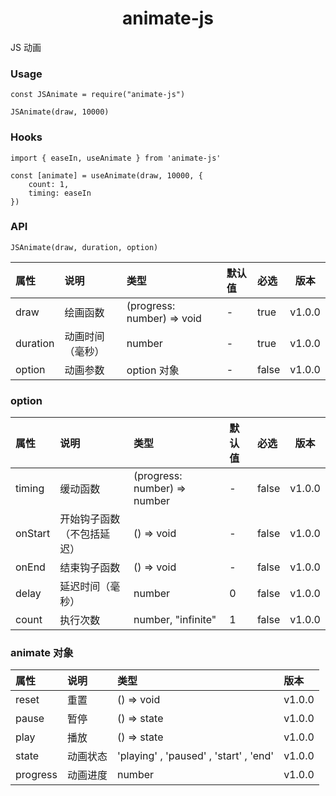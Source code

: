 <h1 align="center">animate-js</h1>

JS 动画

### Usage

```
const JSAnimate = require("animate-js")

JSAnimate(draw, 10000)
```

### Hooks

```
import { easeIn, useAnimate } from 'animate-js'

const [animate] = useAnimate(draw, 10000, {
    count: 1,
    timing: easeIn
})
```

### API

```
JSAnimate(draw, duration, option)
```

| 属性     | 说明             | 类型                       | 默认值 | 必选  | 版本   |
| :------- | :--------------- | :------------------------- | :----- | :---- | ------ |
| draw     | 绘画函数         | (progress: number) => void | -      | true  | v1.0.0 |
| duration | 动画时间（毫秒） | number                     | -      | true  | v1.0.0 |
| option   | 动画参数         | option 对象                | -      | false | v1.0.0 |

### option

| 属性    | 说明                       | 类型                         | 默认值 | 必选  | 版本   |
| :------ | :------------------------- | :--------------------------- | :----- | :---- | ------ |
| timing  | 缓动函数                   | (progress: number) => number | -      | false | v1.0.0 |
| onStart | 开始钩子函数（不包括延迟） | () => void                   | -      | false | v1.0.0 |
| onEnd   | 结束钩子函数               | () => void                   | -      | false | v1.0.0 |
| delay   | 延迟时间（毫秒）           | number                       | 0      | false | v1.0.0 |
| count   | 执行次数                   | number, "infinite"           | 1      | false | v1.0.0 |

### animate 对象

| 属性     | 说明     | 类型                                   | 版本   |
| :------- | :------- | :------------------------------------- | :----- |
| reset    | 重置     | () => void                             | v1.0.0 |
| pause    | 暂停     | () => state                            | v1.0.0 |
| play     | 播放     | () => state                            | v1.0.0 |
| state    | 动画状态 | 'playing' , 'paused' , 'start' , 'end' | v1.0.0 |
| progress | 动画进度 | number                                 | v1.0.0 |
